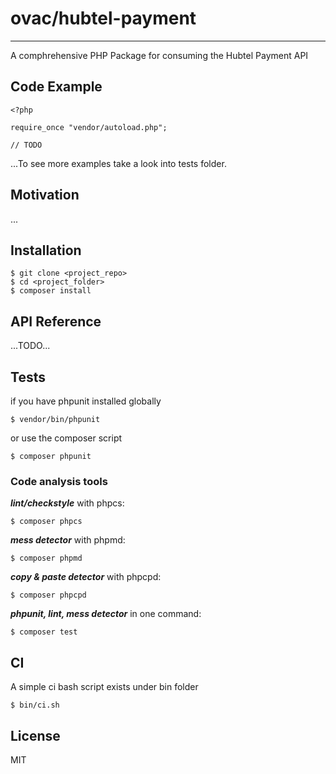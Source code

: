# ovac/hubtel-payment
---------------------------------

A comphrehensive PHP Package for consuming the Hubtel Payment API

## Code Example

```
<?php

require_once "vendor/autoload.php";

// TODO

```

...To see more examples take a look into tests folder.


## Motivation

...

## Installation

```
$ git clone <project_repo>
$ cd <project_folder>
$ composer install
```

## API Reference

...TODO...

## Tests

if you have phpunit installed globally

```
$ vendor/bin/phpunit
```

or use the composer script

```
$ composer phpunit
```

### Code analysis tools

***lint/checkstyle*** with phpcs:

```
$ composer phpcs
```

***mess detector*** with phpmd:

```
$ composer phpmd
```

***copy & paste detector*** with phpcpd:

```
$ composer phpcpd
```

***phpunit, lint, mess detector*** in one command:

```
$ composer test
```



## CI

A simple ci bash script exists under bin folder

```
$ bin/ci.sh
```


## License

MIT
